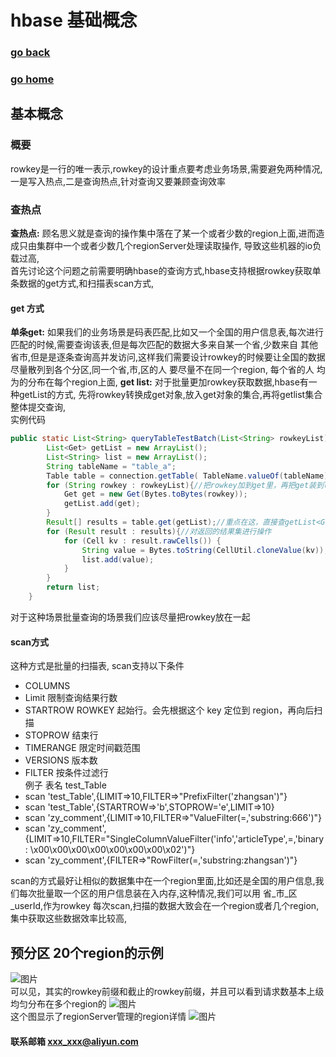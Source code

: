 # hbase 基础概念
### [go back](/x2q/hbase/hbase)      
### [go home](/x2q)       
## 基本概念

###  概要
rowkey是一行的唯一表示,rowkey的设计重点要考虑业务场景,需要避免两种情况,一是写入热点,二是查询热点,针对查询又要兼顾查询效率

### 查热点
**查热点:** 顾名思义就是查询的操作集中落在了某一个或者少数的region上面,进而造成只由集群中一个或者少数几个regionServer处理读取操作,
导致这些机器的io负载过高,   
首先讨论这个问题之前需要明确hbase的查询方式,hbase支持根据rowkey获取单条数据的get方式,和扫描表scan方式,

#### get 方式
 **单条get:** 如果我们的业务场景是码表匹配,比如又一个全国的用户信息表,每次进行匹配的时候,需要查询该表,但是每次匹配的数据大多来自某一个省,少数来自
 其他省市,但是是逐条查询高并发访问,这样我们需要设计rowkey的时候要让全国的数据尽量散列到各个分区,同一个省,市,区的人 要尽量不在同一个region,
 每个省的人 均为的分布在每个region上面,
 **get list:** 对于批量更加rowkey获取数据,hbase有一种getList的方式, 先将rowkey转换成get对象,放入get对象的集合,再将getlist集合整体提交查询,   
 实例代码
                                                          
                                                          
```java
public static List<String> queryTableTestBatch(List<String> rowkeyList) throws IOException {
        List<Get> getList = new ArrayList();
        List<String> list = new ArrayList();
        String tableName = "table_a";
        Table table = connection.getTable( TableName.valueOf(tableName));// 获取表
        for (String rowkey : rowkeyList){//把rowkey加到get里，再把get装到list中
            Get get = new Get(Bytes.toBytes(rowkey));
            getList.add(get);
        }
        Result[] results = table.get(getList);//重点在这，直接查getList<Get>
        for (Result result : results){//对返回的结果集进行操作
            for (Cell kv : result.rawCells()) {
                String value = Bytes.toString(CellUtil.cloneValue(kv));
                list.add(value);
            }
        }
        return list;
    }
```                                                          
             
             
对于这种场景批量查询的场景我们应该尽量把rowkey放在一起  

#### scan方式
这种方式是批量的扫描表, scan支持以下条件
+ COLUMNS
+ Limit 限制查询结果行数
+ STARTROW ROWKEY 起始行。会先根据这个 key 定位到 region，再向后扫描
+ STOPROW 结束行
+ TIMERANGE 限定时间戳范围
+ VERSIONS   版本数   
+ FILTER   按条件过滤行                        
例子 表名 test_Table
+ scan 'test_Table',{LIMIT=>10,FILTER=>"PrefixFilter('zhangsan')"}
+ scan 'test_Table',{STARTROW=>'b',STOPROW='e',LIMIT=>10}
+ scan 'zy_comment',{LIMIT=>10,FILTER=>"ValueFilter(=,'substring:666')"}
+ scan 'zy_comment',{LIMIT=>10,FILTER="SingleColumnValueFilter('info','articleType',=,'binary: \x00\x00\x00\x00\x00\x00\x00\x02')"}
+ scan 'zy_comment',{FILTER=>"RowFilter(=,'substring:zhangsan')"}

scan的方式最好让相似的数据集中在一个region里面,比如还是全国的用户信息,我们每次批量取一个区的用户信息装在入内存,这种情况,我们可以用 省_市_区_userId,作为rowkey
每次scan,扫描的数据大致会在一个region或者几个region,集中获取这些数据效率比较高,

## 预分区 20个region的示例
![图片](/static/img/get5.png)     
可以见，其实的rowkey前缀和截止的rowkey前缀，并且可以看到请求数基本上级均匀分布在多个region的
![图片](/static/img/get6.png)  
这个图显示了regionServer管理的region详情
![图片](/static/img/get7.png)  
#### 联系邮箱 xxx_xxx@aliyun.com